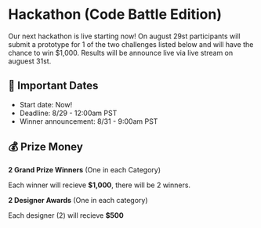 # Hackathon (Code Battle Edition)

Our next hackathon is live starting now! On august 29st participants will submit a prototype for 1 of the two challenges listed below and will have the chance to win $1,000. Results will be announce live via live stream on auguest 31st.

## :calendar: Important Dates

- Start date: Now!
- Deadline: 8/29 - 12:00am PST
- Winner announcement: 8/31 - 9:00am PST
  
## 💰 Prize Money

**2 Grand Prize Winners** (One in each Category)

Each winner will recieve **$1,000**, there will be 2 winners.

**2 Designer Awards** (One in each category)

Each designer (2) will recieve **$500**